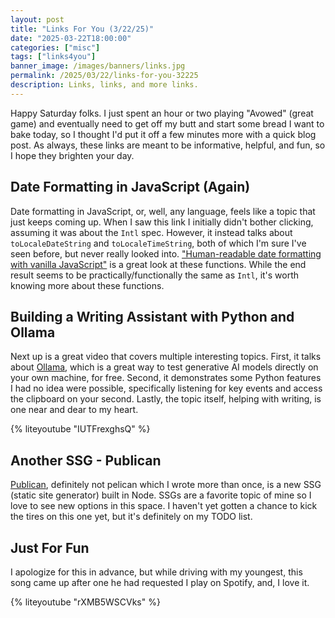 ```yaml
---
layout: post
title: "Links For You (3/22/25)"
date: "2025-03-22T18:00:00"
categories: ["misc"]
tags: ["links4you"]
banner_image: /images/banners/links.jpg
permalink: /2025/03/22/links-for-you-32225
description: Links, links, and more links.
---
```


Happy Saturday folks. I just spent an hour or two playing "Avowed" (great game) and eventually need to get off my butt and start some bread I want to bake today, so I thought I'd put it off a few minutes more with a quick blog post. As always, these links are meant to be informative, helpful, and fun, so I hope they brighten your day.

## Date Formatting in JavaScript (Again)

Date formatting in JavaScript, or, well, any language, feels like a topic that just keeps coming up. When I saw this link I initially didn't bother clicking, assuming it was about the `Intl` spec. However, it instead talks about `toLocaleDateString` and `toLocaleTimeString`, both of which I'm sure I've seen before, but never really looked into. ["Human-readable date formatting with vanilla JavaScript"](https://henry.codes/writing/human-readable-date-formatting-with-vanilla-javascript/) is a great look at these functions. While the end result seems to be practically/functionally the same as `Intl`, it's worth knowing more about these functions.

## Building a Writing Assistant with Python and Ollama

Next up is a great video that covers multiple interesting topics. First, it talks about [Ollama](https://ollama.com/), which is a great way to test generative AI models directly on your own machine, for free. Second, it demonstrates some Python features I had no idea were possible, specifically listening for key events and access the clipboard on your second. Lastly, the topic itself, helping with writing, is one near and dear to my heart. 

{% liteyoutube "IUTFrexghsQ" %}

## Another SSG - Publican

[Publican](https://publican.dev/), definitely not pelican which I wrote more than once, is a new SSG (static site generator) built in Node. SSGs are a favorite topic of mine so I love to see new options in this space. I haven't yet gotten a chance to kick the tires on this one yet, but it's definitely on my TODO list. 

## Just For Fun

I apologize for this in advance, but while driving with my youngest, this song came up after one he had requested I play on Spotify, and, I love it. 

{% liteyoutube "rXMB5WSCVks" %}

